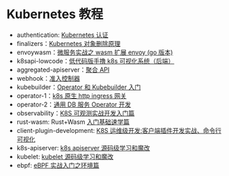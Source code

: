 # Kubernetes 教程
- authentication: [Kubernetes 认证](./authentication)
- finalizers：[Kubernetes 对象删除原理](./finalizers)
- envoywasm：[微服务实战之 wasm 扩展 envoy (go 版本)](./envoywasm)
- k8sapi-lowcode：[低代码版手撸 k8s 可视化系统（后端）](./k8sapi-lowcode)
- aggregated-apiserver：[聚合 API](./aggregated-apiserver)
- webhook：[准入控制器](./webhook)
- kubebuilder：[Operator 和 Kubebuilder 入门](./kubebuilder)
- operator-1：[k8s 原生 http ingress 网关](./operator-1)
- operator-2：[通用 DB 服务 Operator 开发](./operator-2)
- observability：[K8S 可观测实战开发入门篇](./observability)
- rust-wasm: Rust+Wasm [入门基础速学篇](./rust-wasm)
- client-plugin-development: [K8S 运维级开发:客户端插件开发实战、命令行可视化](./client-plugin-development)
- k8s-apiserver: [k8s apiserver 源码级学习和魔改](./k8s-apiserver)
- kubelet: [kubelet 源码级学习和魔改](./kubelet)
- ebpf: [eBPF 实战入门之环境篇](./ebpf)